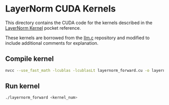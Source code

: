 # LayerNorm CUDA Kernels

This directory contains the CUDA code for the kernels
described in the
[LayerNorm Kernel](https://github.com/VectorInstitute/ai-pocket-reference/blob/main/books/compute/src/cuda/kernels/layernorm_forward.md)
pocket reference.

These kernels are borrowed from the
[llm.c](https://github.com/karpathy/llm.c/tree/master/dev/cuda)
repository and modified to include additional comments for explanation.

## Compile kernel

```bash
nvcc --use_fast_math -lcublas -lcublasLt layernorm_forward.cu -o layernorm_forward
```

## Run kernel

```bash
./layernorm_forward <kernel_num>
```
